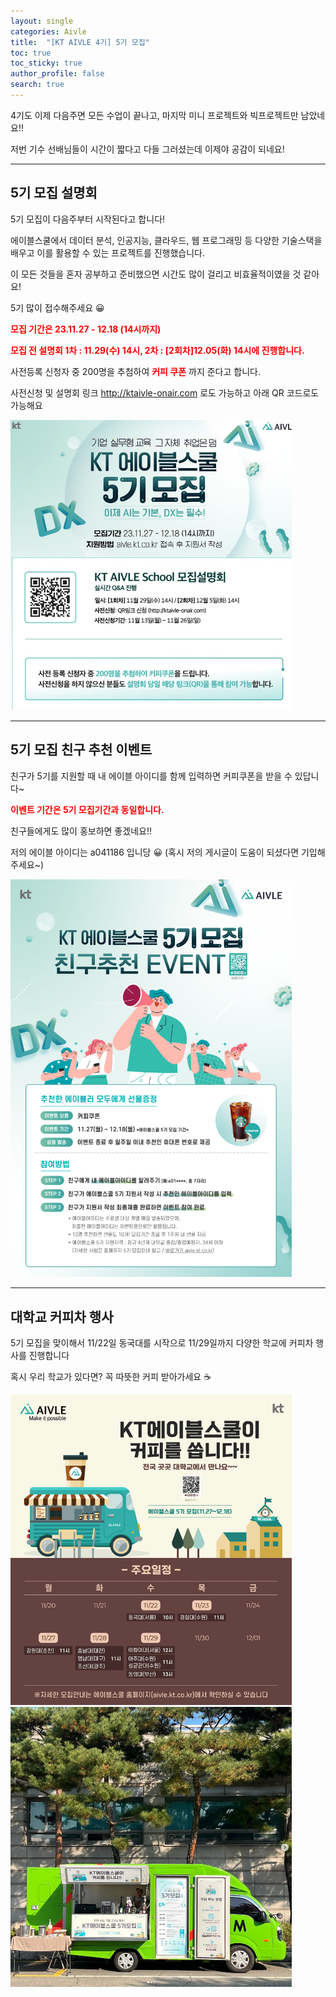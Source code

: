 ```yaml
---
layout: single  
categories: Aivle
title:  "[KT AIVLE 4기] 5기 모집"
toc: true
toc_sticky: true
author_profile: false
search: true
---
```


4기도 이제 다음주면 모든 수업이 끝나고, 마지막 미니 프로젝트와 빅프로젝트만 남았네요!!

저번 기수 선배님들이 시간이 짧다고 다들 그러셨는데 이제야 공감이 되네요!

---

## 5기 모집 설명회

5기 모집이 다음주부터 시작된다고 합니다!

에이블스쿨에서 데이터 분석, 인공지능, 클라우드, 웹 프로그래밍 등 다양한 기술스택을 배우고 이를 활용할 수 있는 프로젝트를 진행했습니다.

이 모든 것들을 혼자 공부하고 준비했으면 시간도 많이 걸리고 비효율적이였을 것 같아요!

5기 많이 접수해주세요 😀

**<span style="color:#ff0000">모집 기간은 23.11.27 - 12.18 (14시까지)</span>**

**<span style="color:#ff0000">모집 전 설명회 1차 : 11.29(수) 14시, 2차 : [2회차]12.05(화) 14시에 진행합니다.</span>**

사전등록 신청자 중 200명을 추첨하여 **<span style="color:#ff0000">커피 쿠폰</span>** 까지 준다고 합니다. 

사전신청 및 설명회 링크 http://ktaivle-onair.com 로도 가능하고 아래 QR 코드로도 가능해요


<img src="/assets/images/2023-11-24-홍보/4.png" width=450>

---


## 5기 모집 친구 추천 이벤트

친구가 5기를 지원할 때 내 에이블 아이디를 함께 입력하면 커피쿠폰을 받을 수 있답니다~

**<span style="color:#ff0000">이벤트 기간은 5기 모집기간과 동일합니다.</span>**

친구들에게도 많이 홍보하면 좋겠네요!!

저의 에이블 아이디는 a041186 입니당 😀 (혹시 저의 게시글이 도움이 되셨다면 기입해주세요~)

<img src="/assets/images/2023-11-24-홍보/1.png" width=450>

---

## 대학교 커피차 행사

5기 모집을 맞이해서 11/22일 동국대를 시작으로 11/29일까지 다양한 학교에 커피차 행사를 진행합니다

혹시 우리 학교가 있다면? 꼭 따뜻한 커피 받아가세요 ☕

<img src="/assets/images/2023-11-24-홍보/2.png" width=450>

<img src="/assets/images/2023-11-24-홍보/3.png" width=450>